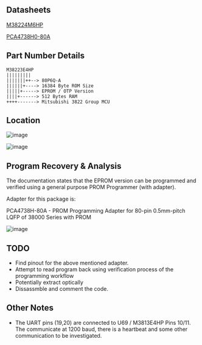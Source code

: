 
## Datasheets ##
[M38224M6HP](M3822.pdf)

[PCA4738H0-80A](PCA4738H.pdf)

## Part Number Details ##
```
M38223E4HP
|||||||||
|||||||++--> 80P6Q-A
||||||+----> 16384 Byte ROM Size 
|||||+-----> EPROM / OTP Version
||||+------> 512 Bytes RAM
++++-------> Mitsubishi 3822 Group MCU
```
## Location ##

![image](https://github.com/user-attachments/assets/a2e46dda-e8bc-42d8-bcc8-e8081ce7fbb1)

![image](https://github.com/user-attachments/assets/63b54d00-19b9-41cf-ab7a-5a5157431210)


## Program Recovery & Analysis

The documentation states that the  EPROM version can be programmed and verified using a general purpose PROM Programmer (with adapter).

Adapter for this package is:

PCA4738H-80A - PROM Programming Adapter for 80-pin 0.5mm-pitch LQFP of 38000 Series with PROM

![image](https://github.com/user-attachments/assets/fc6904b1-b986-44e2-942a-3a0fede0cd2a)

## TODO ##
* Find pinout for the above mentioned adapter.
* Attempt to read program back using verification process of the programming workflow
* Potentially extract optically 
* Dissassmble and comment the code.

## Other Notes ##

* The UART pins (19,20)  are connected to U69 /  M3813E4HP   Pins 10/11.  The communicate at 1200 baud, there is a heartbeat and some other communication to be investigated.
